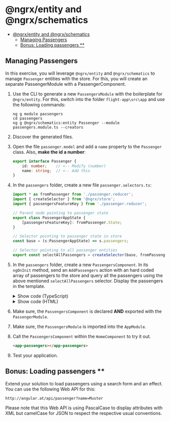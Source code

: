 # @ngrx/entity and @ngrx/schematics

- [@ngrx/entity and @ngrx/schematics](#ngrxentity-and-ngrxschematics)
  - [Managing Passengers](#managing-passengers)
  - [Bonus: Loading passengers **](#bonus-loading-passengers-)

## Managing Passengers

In this exercise, you will leverage ``@ngrx/entity`` and ``@ngrx/schematics`` to manage ``Passenger`` entities with the store. For this, you will create an separate PassengerModule with a PassengerComponent.

1. Use the CLI to generate a new ``PassengersModule`` with the boilerplate for ``@ngrx/entity``. For this, switch into the folder ``flight-app\src\app`` and use the following commands:

    ```
    ng g module passengers
    cd passengers
    ng g @ngrx/schematics:entity Passenger --module passengers.module.ts --creators
    ```

3. Discover the generated files.

4. Open the file ``passenger.model`` and add a ``name`` property to the ``Passenger`` class. Also, **make the id a number**:

    ```TypeScript
    export interface Passenger {
        id: number;    // <-- Modify (number)
        name: string;  // <-- Add this
    }
    ```

5. In the ``passengers`` folder, create a new file ``passenger.selectors.ts``:

    ```typescript
    import * as fromPassenger from './passenger.reducer';
    import { createSelector } from '@ngrx/store';
    import { passengersFeatureKey } from './passenger.reducer';
    
    // Parent node pointing to passenger state
    export class PassengerAppState {
        [passengersFeatureKey]: fromPassenger.State;
    }

    // Selector pointing to passenger state in store
    const base = (s:PassengerAppState) => s.passengers;

    // Selector pointing to all passenger entities
    export const selectAllPassengers = createSelector(base, fromPassenger.selectAll);
    ```

6. In the ``passengers`` folder, create a new ``PassengersComponent``. In its ``ngOnInit`` method, send an ``AddPassengers`` action with an hard coded array of passengers to the store and query all the passengers using the above mentioned ``selectAllPassengers`` selector. Display the passengers in the template.

    <details>
    <summary>Show code (TypeScript)</summary>
    <p>

    ```TypeScript
    @Component({
        selector: 'app-passengers',
        templateUrl: './passengers.component.html',
        styleUrls: ['./passengers.component.css']
    })
    export class PassengersComponent implements OnInit {

        constructor(private store: Store<PassengerAppState>) {}

        passengers$: Observable<Passenger[]>;

        ngOnInit(): void {
            this.store.dispatch(addPassengers({ passengers: [{id: 1, name: 'Max'}, {id:2, name: 'Susi'}]}));
            this.passengers$ = this.store.select(selectAllPassengers);
        }

    }
    ```

    </p>
    </details>

    <details>
    <summary>Show code (HTML)</summary>
    <p>
    
    ```html
    <div class="card">
    <div class="header">
        <h2 class="title">Latest Passengers</h2>
    </div>
    <div class="content">
        <pre>{{ passengers$ | async | json}}</pre>
    </div>
    </div>
    ```
    
    </p>
    </details>

7. Make sure, the ``PassengersComponent`` is declared **AND** exported with the ``PassengerModule``.

8. Make sure, the ``PassengersModule`` is imported into the ``AppModule``.

9. Call the ``PassengersComponent`` within the ``HomeComponent`` to try it out.

    ```html
    <app-passengers></app-passengers>
    ```

10. Test your application.

## Bonus: Loading passengers **

Extend your solution to load passengers using a search form and an effect. You can use the following Web API for this:

    http://angular.at/api/passenger?name=Muster

Please note that this Web API is using PascalCase to display attributes with XML but camelCase for JSON to respect the respective usual conventions.
